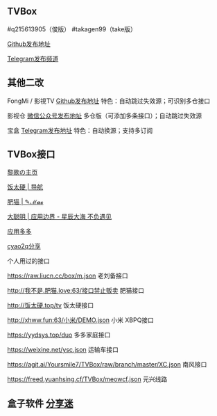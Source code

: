 ## TVBox

#q215613905（俊版）  #takagen99（take版） 

[Github发布地址](https://github.com/o0HalfLife0o/TVBoxOSC/releases)

[Telegram发布频道](https://t.me/TVBoxOSC)

## 其他二改

FongMi / 影視TV [Github发布地址](https://github.com/FongMi/TV)   特色：自动跳过失效源；可识别多仓接口

影视仓 [微信公众号发布地址](https://mp.weixin.qq.com/mp/appmsgalbum?__biz=MzkwNTQwODA0MQ==&action=getalbum&album_id=2667215782833258504&scene=173&from_msgid=2247484180&from_itemidx=2&count=3&nolastread=1#wechat_redirect)   多仓版（可添加多条接口）；自动跳过失效源

宝盒 [Telegram发布地址](https://t.me/bh_tvbox)  特色：自动换源；支持多订阅

## TVBox接口

[黎歌の主页](https://www.lige.fit)

[饭太硬 | 导航](http://%E9%A5%AD%E5%A4%AA%E7%A1%AC.ml)

[肥猫 | ✎ℳ𝓪𝓸](https://肥猫.love)

[大聪明 | 应用边界 - 星辰大海 不负遇见](https://yydsys.top)

[应用多多](https://xduo.app/box/)

[cyao2q分享](https://github.com/cyao2q/files)

个人用过的接口

<https://raw.liucn.cc/box/m.json>  老刘备接口

<http://我不是.肥猫.love:63/接口禁止贩卖>  肥猫接口

<http://饭太硬.top/tv>  饭太硬接口

<http://xhww.fun:63/小米/DEMO.json>  小米 XBPQ接口

<https://yydsys.top/duo>  多多家庭接口

<https://weixine.net/ysc.json>  运输车接口

<https://agit.ai/Yoursmile7/TVBox/raw/branch/master/XC.json>  南风接口

<https://freed.yuanhsing.cf/TVBox/meowcf.json>  元兴线路

## 盒子软件 [分享迷](https://www.fenxm.com)
